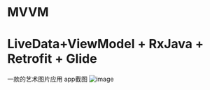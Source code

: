 # MVVM
# LiveData+ViewModel + RxJava + Retrofit + Glide

一款的艺术图片应用
app截图
![image](https://https://github.com/SelfZhangTQ/T-MVVM/screenshots/1_video.gif)
